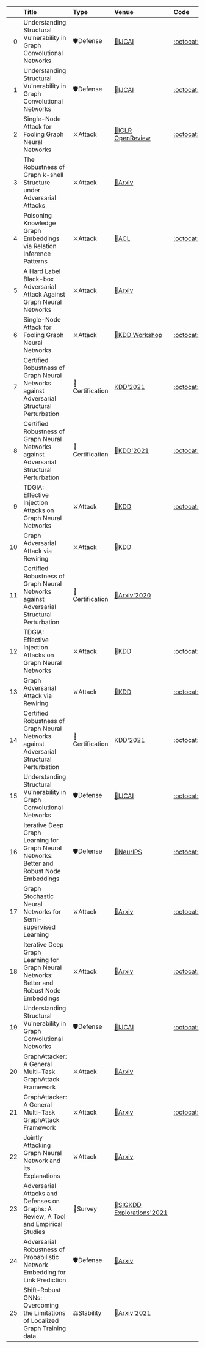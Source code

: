 |    | Title                                                                                      | Type            | Venue                                                                                        | Code                                                             |   Year | State   | Date       |
|---:|:-------------------------------------------------------------------------------------------|:----------------|:---------------------------------------------------------------------------------------------|:-----------------------------------------------------------------|-------:|:--------|:-----------|
|  0 | Understanding Structural Vulnerability in Graph Convolutional Networks                     | 🛡Defense        | [📝IJCAI](https://arxiv.org/abs/2108.06280)                                                  | [:octocat:Code](https://github.com/EdisonLeeeee/MedianGCN)       |   2021 | Removed | 2021-08-24 |
|  1 | Understanding Structural Vulnerability in Graph Convolutional Networks                     | 🛡Defense        | [📝IJCAI](https://www.ijcai.org/proceedings/2021/310)                                        | [:octocat:Code](https://github.com/EdisonLeeeee/MedianGCN)       |   2021 | Added   | 2021-08-24 |
|  2 | Single-Node Attack for Fooling Graph Neural Networks                                       | ⚔Attack         | [📝ICLR OpenReview](https://openreview.net/forum?id=u4WfreuXxnk)                             | [:octocat:Code](https://github.com/benfinkelshtein/SINGLE)       |   2020 | Removed | 2021-08-24 |
|  3 | The Robustness of Graph k-shell Structure under Adversarial Attacks                        | ⚔Attack         | [📝Arxiv](https://arxiv.org/abs/2107.13962)                                                  |                                                                  |   2021 | Added   | 2021-08-24 |
|  4 | Poisoning Knowledge Graph Embeddings via Relation Inference Patterns                       | ⚔Attack         | [📝ACL](https://aclanthology.org/2021.acl-long.147)                                          | [:octocat:Code](https://github.com/PeruBhardwaj/InferenceAttack) |   2021 | Added   | 2021-08-24 |
|  5 | A Hard Label Black-box Adversarial Attack Against Graph Neural Networks                    | ⚔Attack         | [📝Arxiv](https://arxiv.org/abs/2108.09513)                                                  |                                                                  |   2021 | Added   | 2021-08-24 |
|  6 | Single-Node Attack for Fooling Graph Neural Networks                                       | ⚔Attack         | [📝KDD Workshop](https://drive.google.com/file/d/12arm9w6UmvSIzGmaoocdH70czx7RVzGr/view)     | [:octocat:Code](https://github.com/gnnattack/SINGLE)             |   2021 | Added   | 2021-08-24 |
|  7 | Certified Robustness of Graph Neural Networks against Adversarial Structural Perturbation  | 🔐Certification | [KDD'2021](https://dl.acm.org/doi/abs/10.1145/3447548.3467295)                               | [:octocat:Code](https://github.com/binghuiwang/CertifyGNN)       |   2021 | Removed | 2021-08-17 |
|  8 | Certified Robustness of Graph Neural Networks against Adversarial Structural Perturbation  | 🔐Certification | [📝KDD'2021](https://dl.acm.org/doi/abs/10.1145/3447548.3467295)                             | [:octocat:Code](https://github.com/binghuiwang/CertifyGNN)       |   2021 | Added   | 2021-08-17 |
|  9 | TDGIA: Effective Injection Attacks on Graph Neural Networks                                | ⚔Attack         | [📝KDD](https://arxiv.org/abs/2106.06663)                                                    | [:octocat:Code](https://github.com/THUDM/tdgia)                  |   2021 | Removed | 2021-08-17 |
| 10 | Graph Adversarial Attack via Rewiring                                                      | ⚔Attack         | [📝KDD](https://arxiv.org/abs/1906.03750)                                                    |                                                                  |   2021 | Removed | 2021-08-17 |
| 11 | Certified Robustness of Graph Neural Networks against Adversarial Structural Perturbation  | 🔐Certification | [📝Arxiv'2020](https://arxiv.org/abs/2008.10715)                                             |                                                                  |   2020 | Removed | 2021-08-17 |
| 12 | TDGIA: Effective Injection Attacks on Graph Neural Networks                                | ⚔Attack         | [📝KDD](https://dl.acm.org/doi/abs/10.1145/3447548.3467314)                                  | [:octocat:Code](https://github.com/THUDM/tdgia)                  |   2021 | Added   | 2021-08-17 |
| 13 | Graph Adversarial Attack via Rewiring                                                      | ⚔Attack         | [📝KDD](https://dl.acm.org/doi/abs/10.1145/3447548.3467416)                                  | [:octocat:Code](https://github.com/alge24/ReWatt)                |   2021 | Added   | 2021-08-17 |
| 14 | Certified Robustness of Graph Neural Networks against Adversarial Structural Perturbation  | 🔐Certification | [KDD'2021](https://dl.acm.org/doi/abs/10.1145/3447548.3467295)                               | [:octocat:Code](https://github.com/binghuiwang/CertifyGNN)       |   2021 | Added   | 2021-08-17 |
| 15 | Understanding Structural Vulnerability in Graph Convolutional Networks                     | 🛡Defense        | [📝IJCAI]()                                                                                  | [:octocat:Code](https://github.com/EdisonLeeeee/MedianGCN)       |   2021 | Removed | 2021-08-16 |
| 16 | Iterative Deep Graph Learning for Graph Neural Networks: Better and Robust Node Embeddings | 🛡Defense        | [📝NeurIPS](https://arxiv.org/abs/2006.13009)                                                | [:octocat:Code](https://github.com/hugochan/IDGL)                |   2020 | Removed | 2021-08-16 |
| 17 | Graph Stochastic Neural Networks for Semi-supervised Learning                              | ⚔Attack         | [📝Arxiv](https://papers.nips.cc/paper/2020/file/e586a4f55fb43a540c2e9dab45e00f53-Paper.pdf) | [:octocat:Code](https://github.com/GSNN/GSNN)                    |   2021 | Added   | 2021-08-16 |
| 18 | Iterative Deep Graph Learning for Graph Neural Networks: Better and Robust Node Embeddings | ⚔Attack         | [📝Arxiv](https://arxiv.org/abs/2006.13009)                                                  | [:octocat:Code](https://github.com/hugochan/IDGL)                |   2021 | Added   | 2021-08-16 |
| 19 | Understanding Structural Vulnerability in Graph Convolutional Networks                     | 🛡Defense        | [📝IJCAI](https://arxiv.org/abs/2108.06280)                                                  | [:octocat:Code](https://github.com/EdisonLeeeee/MedianGCN)       |   2021 | Added   | 2021-08-16 |
| 20 | GraphAttacker: A General Multi-Task GraphAttack Framework                                  | ⚔Attack         | [📝Arxiv](https://arxiv.org/abs/2101.06855)                                                  |                                                                  |   2021 | Removed | 2021-08-10 |
| 21 | GraphAttacker: A General Multi-Task GraphAttack Framework                                  | ⚔Attack         | [📝Arxiv](https://arxiv.org/abs/2101.06855)                                                  | [:octocat:Code](https://github.com/honoluluuuu/GraphAttacker)    |   2021 | Added   | 2021-08-10 |
| 22 | Jointly Attacking Graph Neural Network and its Explanations                                | ⚔Attack         | [📝Arxiv](https://arxiv.org/abs/2108.03388)                                                  |                                                                  |   2021 | Added   | 2021-08-10 |
| 23 | Adversarial Attacks and Defenses on Graphs: A Review, A Tool and Empirical Studies         | 📃Survey        | [📝SIGKDD Explorations'2021](https://arxiv.org/abs/2003.00653)                               |                                                                  |   2021 | Added   | 2021-08-10 |
| 24 | Adversarial Robustness of Probabilistic Network Embedding for Link Prediction              | 🛡Defense        | [📝Arxiv](https://arxiv.org/abs/2107.01936)                                                  |                                                                  |   2021 | Added   | 2021-08-10 |
| 25 | Shift-Robust GNNs: Overcoming the Limitations of Localized Graph Training data             | ⚖Stability      | [📝Arxiv'2021](https://www.ijcai.org/Proceedings/2020/181)                                   |                                                                  |   2021 | Added   | 2021-08-04 |